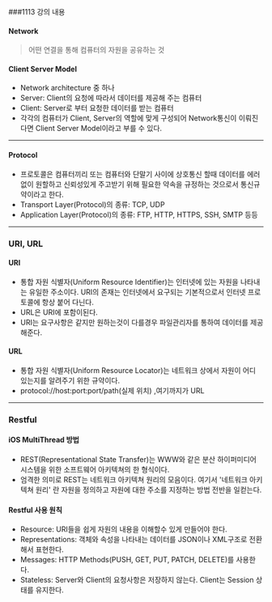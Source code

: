 ###1113 강의 내용

#### Network

>어떤 연결을 통해 컴퓨터의 자원을 공유하는 것

#### Client Server Model
  - Network architecture 중 하나
  - Server: Client의 요청에 따라서 데이터를 제공해 주는 컴퓨터
  - Client: Server로 부터 요청한 데이터를 받는 컴퓨터
  - 각각의 컴퓨터가 Client, Server의 역할에 맞게 구성되어 Network통신이 이뤄진다면 Client Server Model이라고 부를 수 있다.

------

#### Protocol
  - 프로토콜은 컴퓨터끼리 또는 컴퓨터와 단말기 사이에 상호통신 할때 데이터를 에러없이 원할하고 신뢰성있게 주고받기 위해 필요한 약속을 규정하는 것으로서 통신규약이라고 한다.
  - Transport Layer(Protocol)의 종류: TCP, UDP
  - Application Layer(Protocol)의 종류: FTP, HTTP, HTTPS, SSH, SMTP 등등

------

###  URI, URL

#### URI
  - 통합 자원 식별자(Uniform Resource Identifier)는 인터넷에 있는 자원을 나타내는 유일한 주소이다. URI의 존재는 인터넷에서 요구되는 기본적으로서 인터넷 프로토콜에 항상 붙어 다닌다.
  - URL은 URI에 포함이된다.
  - URI는 요구사항은 같지만 원하는것이 다를경우 파일관리자를 통하여 데이터를 제공해준다.

#### URL
  - 통합 자원 식별자(Uniform Resource Locator)는 네트워크 상에서 자원이 어디 있는지를 알려주기 위한 규약이다.
  - protocol://host:port:port/path(실제 위치) ,여기까지가 URL

------

### Restful

#### iOS MultiThread 방법
  - REST(Representational State Transfer)는 WWW와 같은 분산 하이퍼미디어 시스템을 위한 소프트웨어 아키텍쳐의 한 형식이다.
  - 엄격한 의미로 REST는 네트워크 아키텍쳐 원리의 모음이다. 여기서 '네트워크 아키텍쳐 원리' 란 자원을 정의하고 자원에 대한 주소를 지정하는 방법 전반을 일컫는다.

#### Restful 사용 원칙
  - Resource: URI들을 쉽게 자원의 내용을 이해할수 있게 만들어야 한다.
  - Representations: 객체와 속성을 나타내는 데이터를 JSON이나 XML구조로 전환해서 표현한다.
  - Messages: HTTP Methods(PUSH, GET, PUT, PATCH, DELETE)를 사용한다.
  - Stateless: Server와 Client의 요청사항은 저장하지 않는다. Client는 Session 상태를 유지한다.
